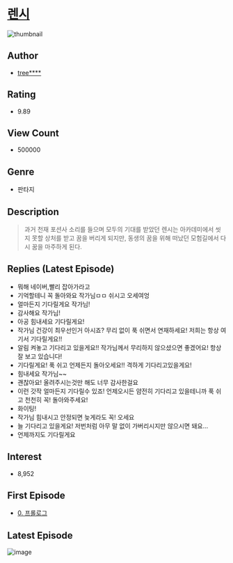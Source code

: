 # [렌시](https://comic.naver.com/bestChallenge/list?titleId=785330)
![thumbnail](https://image-comic.pstatic.net/user_contents_data/challenge_comic/2021/11/17/295259/thumbnail_202x164781add05_a2f8_44c9_be3d_e2fb542ad9f4_00000103.JPEG)

## Author
- [tree****](https://comic.naver.com/artistTitle?id=295259)

## Rating
- 9.89

## View Count
- 500000

## Genre
- 판타지

## Description
> 과거 천재 포션사 소리를 들으며 모두의 기대를 받았던 렌시는 아카데미에서 씻지 못할 상처를 받고 꿈을 버리게 되지만, 동생의 꿈을 위해 떠났던 모험길에서 다시 꿈을 마주하게 된다.

## Replies (Latest Episode)
- 뭐해 네이버,빨리 잡아가라고
- 기억할테니 꼭 돌아와요 작가님ㅁㅁ 쉬시고 오세여엉
- 얼마든지 기다릴게요 작가님!
- 감사해요 작가님!
- 아공 힘내세요 기다릴게요!
- 작가님 건강이 최우선인거 아시죠? 무리 없이 푹 쉬면서 연재하세요! 저희는 항상 여기서 기다릴게요!!
- 알림 켜놓고 기다리고 있을게요!! 작가님께서 무리하지 않으셨으면 좋겠어요! 항상 잘 보고 있습니다!
- 기다릴게요! 푹 쉬고 언제든지 돌아오세요!! 격하게 기다리고있을게요!
- 힘내세요 작가님~~
- 괜찮아요! 올려주시는것만 해도 너무 감사한걸요
- 이런 갓작 얼마든지 기다릴수 있죠! 언제오시든 얌전히 기다리고 있을테니까 푹 쉬고 천천히 꼭! 돌아와주세요!
- 화이팅!
- 작가님 힘내시고 안정되면 늦게라도 꼭! 오세요
- 늘 기다리고 있을게요! 저번처럼 아무 말 없이 가버리시지만 않으시면 돼요…
- 언제까지도 기다릴게요

## Interest
- 8,952

## First Episode
- [0. 프롤로그](https://comic.naver.com/bestChallenge/detail?titleId=785330&no=1)

## Latest Episode
![image](https://image-comic.pstatic.net/user_contents_data/challenge_comic/2022/02/25/295259/upload_4121415124527702837.jpeg)
